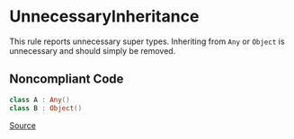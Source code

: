 # UnnecessaryInheritance

This rule reports unnecessary super types. Inheriting from `Any` or `Object` is unnecessary and should simply be
removed.

## Noncompliant Code

```kotlin
class A : Any()
class B : Object()
```

[Source](https://detekt.dev/docs/rules/style#unnecessaryinheritance)
